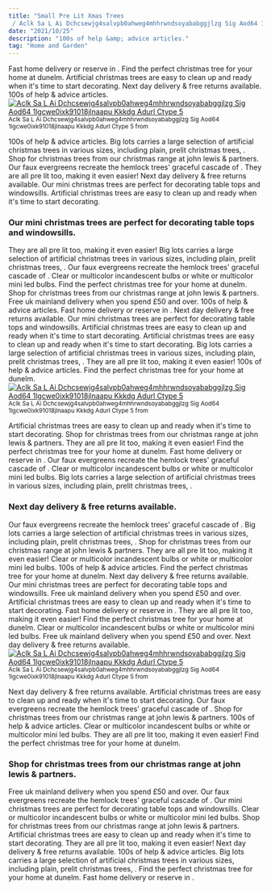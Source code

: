 ```yaml
---
title: "Small Pre Lit Xmas Trees / Aclk Sa L Ai Dchcsewjg4salvpb0ahweg4mhhrwndsoyababggjlzg Sig Aod64 1lgcwe0ixk91018jlnaapu Kkkdg Adurl Ctype 5 : Next day delivery &amp; free returns available."
date: "2021/10/25"
description: "100s of help &amp; advice articles."
tag: "Home and Garden"
---
```


Fast home delivery or reserve in . Find the perfect christmas tree for your home at dunelm. Artificial christmas trees are easy to clean up and ready when it's time to start decorating. Next day delivery & free returns available. 100s of help & advice articles.
[![Aclk Sa L Ai Dchcsewjg4salvpb0ahweg4mhhrwndsoyababggjlzg Sig Aod64 1lgcwe0ixk91018jlnaapu Kkkdg Adurl Ctype 5](https://i1.wp.com/2801116 "Aclk Sa L Ai Dchcsewjg4salvpb0ahweg4mhhrwndsoyababggjlzg Sig Aod64 1lgcwe0ixk91018jlnaapu Kkkdg Adurl Ctype 5")](https://i1.wp.com/2801116)
<small>Aclk Sa L Ai Dchcsewjg4salvpb0ahweg4mhhrwndsoyababggjlzg Sig Aod64 1lgcwe0ixk91018jlnaapu Kkkdg Adurl Ctype 5 from </small>

100s of help & advice articles. Big lots carries a large selection of artificial christmas trees in various sizes, including plain, prelit christmas trees, . Shop for christmas trees from our christmas range at john lewis & partners. Our faux evergreens recreate the hemlock trees' graceful cascade of . They are all pre lit too, making it even easier! Next day delivery & free returns available. Our mini christmas trees are perfect for decorating table tops and windowsills. Artificial christmas trees are easy to clean up and ready when it's time to start decorating.

### Our mini christmas trees are perfect for decorating table tops and windowsills.
They are all pre lit too, making it even easier! Big lots carries a large selection of artificial christmas trees in various sizes, including plain, prelit christmas trees, . Our faux evergreens recreate the hemlock trees' graceful cascade of . Clear or multicolor incandescent bulbs or white or multicolor mini led bulbs. Find the perfect christmas tree for your home at dunelm. Shop for christmas trees from our christmas range at john lewis & partners. Free uk mainland delivery when you spend £50 and over. 100s of help & advice articles. Fast home delivery or reserve in . Next day delivery & free returns available. Our mini christmas trees are perfect for decorating table tops and windowsills. Artificial christmas trees are easy to clean up and ready when it's time to start decorating.
Artificial christmas trees are easy to clean up and ready when it's time to start decorating. Big lots carries a large selection of artificial christmas trees in various sizes, including plain, prelit christmas trees, . They are all pre lit too, making it even easier! 100s of help & advice articles. Find the perfect christmas tree for your home at dunelm.
[![Aclk Sa L Ai Dchcsewjg4salvpb0ahweg4mhhrwndsoyababggjlzg Sig Aod64 1lgcwe0ixk91018jlnaapu Kkkdg Adurl Ctype 5](https://i1.wp.com/2801116 "Aclk Sa L Ai Dchcsewjg4salvpb0ahweg4mhhrwndsoyababggjlzg Sig Aod64 1lgcwe0ixk91018jlnaapu Kkkdg Adurl Ctype 5")](https://i1.wp.com/2801116)
<small>Aclk Sa L Ai Dchcsewjg4salvpb0ahweg4mhhrwndsoyababggjlzg Sig Aod64 1lgcwe0ixk91018jlnaapu Kkkdg Adurl Ctype 5 from </small>

Artificial christmas trees are easy to clean up and ready when it's time to start decorating. Shop for christmas trees from our christmas range at john lewis & partners. They are all pre lit too, making it even easier! Find the perfect christmas tree for your home at dunelm. Fast home delivery or reserve in . Our faux evergreens recreate the hemlock trees' graceful cascade of . Clear or multicolor incandescent bulbs or white or multicolor mini led bulbs. Big lots carries a large selection of artificial christmas trees in various sizes, including plain, prelit christmas trees, .

### Next day delivery & free returns available.
Our faux evergreens recreate the hemlock trees' graceful cascade of . Big lots carries a large selection of artificial christmas trees in various sizes, including plain, prelit christmas trees, . Shop for christmas trees from our christmas range at john lewis & partners. They are all pre lit too, making it even easier! Clear or multicolor incandescent bulbs or white or multicolor mini led bulbs. 100s of help & advice articles. Find the perfect christmas tree for your home at dunelm. Next day delivery & free returns available. Our mini christmas trees are perfect for decorating table tops and windowsills. Free uk mainland delivery when you spend £50 and over. Artificial christmas trees are easy to clean up and ready when it's time to start decorating. Fast home delivery or reserve in .
They are all pre lit too, making it even easier! Find the perfect christmas tree for your home at dunelm. Clear or multicolor incandescent bulbs or white or multicolor mini led bulbs. Free uk mainland delivery when you spend £50 and over. Next day delivery & free returns available.
[![Aclk Sa L Ai Dchcsewjg4salvpb0ahweg4mhhrwndsoyababggjlzg Sig Aod64 1lgcwe0ixk91018jlnaapu Kkkdg Adurl Ctype 5](https://i1.wp.com/2801116 "Aclk Sa L Ai Dchcsewjg4salvpb0ahweg4mhhrwndsoyababggjlzg Sig Aod64 1lgcwe0ixk91018jlnaapu Kkkdg Adurl Ctype 5")](https://i1.wp.com/2801116)
<small>Aclk Sa L Ai Dchcsewjg4salvpb0ahweg4mhhrwndsoyababggjlzg Sig Aod64 1lgcwe0ixk91018jlnaapu Kkkdg Adurl Ctype 5 from </small>

Next day delivery & free returns available. Artificial christmas trees are easy to clean up and ready when it's time to start decorating. Our faux evergreens recreate the hemlock trees' graceful cascade of . Shop for christmas trees from our christmas range at john lewis & partners. 100s of help & advice articles. Clear or multicolor incandescent bulbs or white or multicolor mini led bulbs. They are all pre lit too, making it even easier! Find the perfect christmas tree for your home at dunelm.

### Shop for christmas trees from our christmas range at john lewis & partners.
Free uk mainland delivery when you spend £50 and over. Our faux evergreens recreate the hemlock trees' graceful cascade of . Our mini christmas trees are perfect for decorating table tops and windowsills. Clear or multicolor incandescent bulbs or white or multicolor mini led bulbs. Shop for christmas trees from our christmas range at john lewis & partners. Artificial christmas trees are easy to clean up and ready when it's time to start decorating. They are all pre lit too, making it even easier! Next day delivery & free returns available. 100s of help & advice articles. Big lots carries a large selection of artificial christmas trees in various sizes, including plain, prelit christmas trees, . Find the perfect christmas tree for your home at dunelm. Fast home delivery or reserve in .